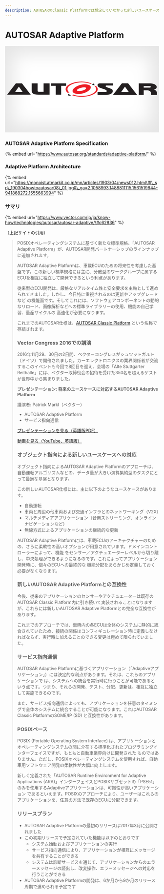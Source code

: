 ```yaml
---
description: AUTOSARのClassic Platformでは想定していなかった新しいユースケース用の標準規格です。
---
```


# AUTOSAR Adaptive Platform

![](.gitbook/assets/0_y-vjr9nyvq7lho6c.png)



### AUTOSAR Adaptive Platform Specification

{% embed url="https://www.autosar.org/standards/adaptive-platform/" %}

### 

### Adaptive Platform Architecture

{% embed url="https://monoist.atmarkit.co.jp/mn/articles/1903/04/news012.html\#l\_sp\_190304howtoautosar08\_01.jpg&\_ga=2.1058993.1488811115.1561519844-941868272.1555663994" %}



### サマリ

{% embed url="https://www.vector.com/jp/ja/know-how/technologies/autosar/autosar-adaptive/\#c62836" %}

（上記サイトの引用）

> POSIXオペレーティングシステムに基づく新たな標準規格、「AUTOSAR Adaptive Platform」が、AUTOSAR開発パートナーシップのラインナップに追加されます。
>
> AUTOSAR Adaptive Platformは、車載ECUのための将来性を考慮した基盤です。この新しい標準規格には主に、分散型のワークグループに属するECUを相互に独立して開発できるという利点があります。
>
> 従来型のECU開発は、厳格なリアルタイム性と安全要求を主軸として進められてきました。しかし、今日特に重視されるのは更新やアップグレードなど の機能面です。そしてこれには、ソフトウェアコンポーネントの動的なリロード、画像解析などへの標準ライブラリーの使用、機能の自己学習、量産サイクルの 高速化が必要になります。
>
> これまでのAUTOSAR仕様は、[AUTOSAR Classic Platform](https://www.vector.com/jp/ja/know-how/technologies/autosar/autosar-classic/) という名称で存続されます。
>
> ### Vector Congress 2016での講演
>
> 2016年11月29、30日の2日間、ベクターコングレスがシュツットガルト（ドイツ）で開催されました。カーエレクトロニクスの業界関係者が交流するこのイベントも今回で8回目を迎え、会場の「Alte Stuttgarter Reithalle」には、ベクター取締役会の招待を受けた350名を超えるゲストが世界中から集まりました。
>
> **プレゼンテーション: 将来のユースケースに対応するAUTOSAR Adaptive Platform**
>
> 講演者: Patrick Markl（ベクター）
>
> * AUTOSAR Adaptive Platform
> * サービス指向通信
>
> [プレゼンテーションを見る（英語版PDF）](https://assets.vector.com/cms/content/know-how/AUTOSAR%20Adaptive/Slides/VeCo16_24_30Nov_Reithalle_Markl_Vector.pdf)
>
> [動画を見る（YouTube、英語版）](https://www.youtube.com/watch?v=AphhVN5tbzw)
>
> ### オブジェクト指向による新しいユースケースへの対応
>
> オブジェクト指向によるAUTOSAR Adaptive Platformのアプローチは、自動運転アルゴリズムなどの、データ量が大きい演算集約型のタスクにとって最適な基盤となります。
>
> この新しいAUTOSAR仕様には、主に以下のようなユースケースがあります。
>
> * 自動運転
> * 車両と周辺の他車両および交通インフラとのネットワーキング（V2X）
> * マルチメディアアプリケーション（音楽ストリーミング、オンラインナビゲーションなど）
> * 無線方式によるアプリケーションの継続的な更新
>
> AUTOSAR Adaptive Platformには、車載ECUのアーキテクチャーのための、さらに柔軟性の高いオプションが用意されています。ドメインコントローラーによって、機能 をセンサー／アクチュエーターレベルから切り離し、中央処理ができるようになるのです。これによってアプリケーション開発時に、個々のECUへの最終的な 機能分配をあらかじめ定義しておく必要がなくなります。
>
> ### 新しいAUTOSAR Adaptive Platformとの互換性
>
> 今後、従来のアプリケーションのセンサーやアクチュエーターは既存のAUTOSAR Classic Platform内に引き続いて実装されることになりますが、これらには新しいAUTOSAR Adaptive Platformとの完全な互換性があります。
>
> これまでのアプローチでは、車両内の各ECUは全体のシステムに静的に統合されていたため、接続の関係はコンフィギュレーション時に定義しなければならず、実行時に加えることのできる変更は極めて限られていました。
>
> ### サービス指向通信
>
> AUTOSAR Adaptive Platformに基づくアプリケーション（「Adaptiveアプリケーション」）には決定的な利点があります。それは、これらのアプリケーションで は、システムへの統合を実行時に行うことが可能であるという点です。つまり、それらの開発、テスト、分配、更新は、相互に独立して実施できるのです。
>
> また、サービス指向通信によっても、アプリケーションを任意のタイミングで全体のシステムに統合することが可能になります。これはAUTOSAR Classic PlatformのSOME/IP \(SD\) と互換性があります。
>
> ### POSIXベース
>
> POSIX \(Portable Operating System Interface\) は、アプリケーションとオペレーティングシステムの間に介在する標準化されたプログラミングインターフェイスですが、もともと自動車業界向けに開発された ものではありません。ただし、POSIXオペレーティングシステムを使用すれば、自動車用ソフトウェア開発の柔軟性が大幅に向上します。
>
> 新しく定義された「AUTOSAR Runtime Environment for Adaptive Applications \(ARA\)」インターフェイスとPOSIXサブセットの「PSE51」のみを使用するAdaptiveアプリケーションは、可搬性が高いアプリケーション であるといえます。POSIXのアプローチにより、ユーザーはこれらのアプリケーションを、任意の方法で既存のECUに分配できます。
>
> ### リリースプラン
>
> * AUTOSAR Adaptive Platformの最初のリリースは2017年3月に公開されました
> * この初期リリースで予定されていた機能は以下のとおりです
>   * システム始動およびアプリケーションの実行
>   * サービス指向通信により、アプリケーションが相互にメッセージを共有することができる
>   * システムは診断サービスを通じて、アプリケーションからのエラーメッセージの読出し、改変操作、エラーメッセージへの対応を行うことができる
> * AUTOSAR Adaptive Platformの開発は、6か月から9か月のリリース周期で進められる予定です


